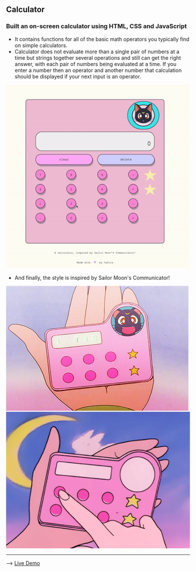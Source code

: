 ## Calculator

### Built an on-screen calculator using <b>HTML</b>, <b>CSS</b> and <b>JavaScript</b>

- It contains functions for all of the basic math operators you typically find on simple calculators.
- Calculator does not evaluate more than a single pair of numbers at a time but strings together several operations and still can get the right answer, with each pair of numbers being evaluated at a time. If you enter a number then an operator and another number that calculation should be displayed if your next input is an operator.

![gif](./assets/calculator.gif)

- And finally, the style is inspired by Sailor Moon's Communicator!

![img](./assets/smc.jpg)
![gif](./assets/smc2.gif)

-------------------
--> <a href="https://sailor-moon-calculator.glitch.me/">Live Demo</a>
